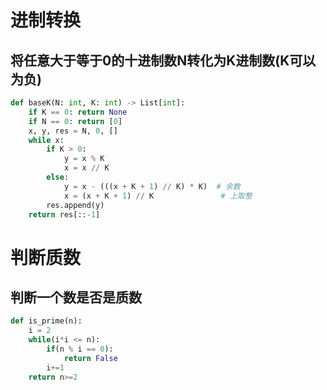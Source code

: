 # 进制转换
## 将任意大于等于0的十进制数N转化为K进制数(K可以为负)
```python
def baseK(N: int, K: int) -> List[int]:
    if K == 0: return None
    if N == 0: return [0]
    x, y, res = N, 0, []
    while x:
        if K > 0:
            y = x % K
            x = x // K
        else:
            y = x - (((x + K + 1) // K) * K)  # 余数
            x = (x + K + 1) // K               # 上取整
        res.append(y)
    return res[::-1]
```

# 判断质数
## 判断一个数是否是质数
```python
def is_prime(n):
    i = 2
    while(i*i <= n):
        if(n % i == 0):
            return False
        i+=1
    return n>=2
```